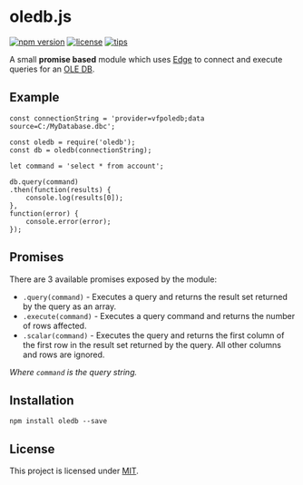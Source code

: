 # oledb.js

[![npm version](https://img.shields.io/badge/npm-v1.1.0-blue.svg)](https://www.npmjs.com/package/oledb)
[![license](https://img.shields.io/badge/license-MIT-orange.svg)](LICENSE)
[![tips](https://img.shields.io/badge/tips-bitcoin-brightgreen.svg)](https://www.coinbase.com/blahyourhamster)

A small **promise based** module which uses [Edge](https://github.com/tjanczuk/edge) to connect and execute queries for an [OLE DB](https://en.wikipedia.org/wiki/OLE_DB).

## Example
```
const connectionString = 'provider=vfpoledb;data source=C:/MyDatabase.dbc';

const oledb = require('oledb');
const db = oledb(connectionString);

let command = 'select * from account';

db.query(command)
.then(function(results) {
    console.log(results[0]);
},
function(error) {
    console.error(error);
});
```

## Promises
There are 3 available promises exposed by the module:

- `.query(command)` - Executes a query and returns the result set returned by the query as an array.
- `.execute(command)` - Executes a query command and returns the number of rows affected.
- `.scalar(command)` - Executes the query and returns the first column of the first row in the result set returned by the query. All other columns and rows are ignored.

*Where `command` is the query string.*

## Installation
```
npm install oledb --save
```

## License
This project is licensed under [MIT](LICENSE).
